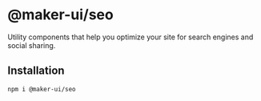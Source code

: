 # @maker-ui/seo

Utility components that help you optimize your site for search engines and social sharing.

## Installation

```
npm i @maker-ui/seo
```
